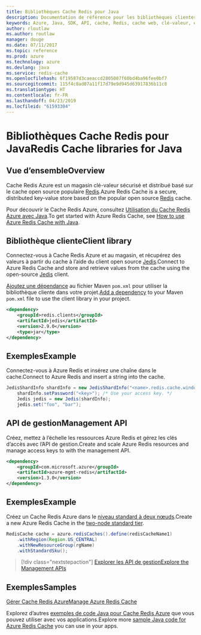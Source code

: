 ```yaml
---
title: Bibliothèques Cache Redis pour Java
description: Documentation de référence pour les bibliothèques clientes et de gestion Java pour les bases de données pour Cache Redis
keywords: Azure, Java, SDK, API, cache, Redis, cache web, clé-valeur, en mémoire
author: rloutlaw
ms.author: routlaw
manager: douge
ms.date: 07/11/2017
ms.topic: reference
ms.prod: azure
ms.technology: azure
ms.devlang: java
ms.service: redis-cache
ms.openlocfilehash: 6f19587d3caeaccd2805007f60bd4ba96fee0bf7
ms.sourcegitcommit: 115f4c8ad07a11f17d79e9d945d63917836b11c8
ms.translationtype: HT
ms.contentlocale: fr-FR
ms.lasthandoff: 04/23/2019
ms.locfileid: "61593304"
---
```

# <a name="redis-cache-libraries-for-java"></a><span data-ttu-id="8df53-104">Bibliothèques Cache Redis pour Java</span><span class="sxs-lookup"><span data-stu-id="8df53-104">Redis Cache libraries for Java</span></span>

## <a name="overview"></a><span data-ttu-id="8df53-105">Vue d’ensemble</span><span class="sxs-lookup"><span data-stu-id="8df53-105">Overview</span></span>

<span data-ttu-id="8df53-106">Cache Redis Azure est un magasin clé-valeur sécurisé et distribué basé sur le cache open source populaire [Redis](https://redis.io/).</span><span class="sxs-lookup"><span data-stu-id="8df53-106">Azure Redis Cache is a secure, distributed key-value store based on the popular open source [Redis](https://redis.io/) cache.</span></span> 

<span data-ttu-id="8df53-107">Pour découvrir le Cache Redis Azure, consultez [Utilisation du Cache Redis Azure avec Java](/azure/redis-cache/cache-java-get-started).</span><span class="sxs-lookup"><span data-stu-id="8df53-107">To get started with Azure Redis Cache, see [How to use Azure Redis Cache with Java](/azure/redis-cache/cache-java-get-started).</span></span>

## <a name="client-library"></a><span data-ttu-id="8df53-108">Bibliothèque cliente</span><span class="sxs-lookup"><span data-stu-id="8df53-108">Client library</span></span>

<span data-ttu-id="8df53-109">Connectez-vous à Cache Redis Azure et au magasin, et récupérez des valeurs à partir du cache à l’aide du client open source [Jedis](https://github.com/xetorthio/jedis).</span><span class="sxs-lookup"><span data-stu-id="8df53-109">Connect to Azure Redis Cache and store and retrieve values from the cache using the open-source [Jedis](https://github.com/xetorthio/jedis) client.</span></span>  

<span data-ttu-id="8df53-110">[Ajoutez une dépendance](https://maven.apache.org/guides/getting-started/index.html#How_do_I_use_external_dependencies) au fichier Maven `pom.xml` pour utiliser la bibliothèque cliente dans votre projet.</span><span class="sxs-lookup"><span data-stu-id="8df53-110">[Add a dependency](https://maven.apache.org/guides/getting-started/index.html#How_do_I_use_external_dependencies) to your Maven `pom.xml` file to use the client library in your project.</span></span>   

```XML
<dependency>
    <groupId>redis.clients</groupId>
    <artifactId>jedis</artifactId>
    <version>2.9.0</version>
    <type>jar</type>
</dependency>
```

## <a name="example"></a><span data-ttu-id="8df53-111">Exemples</span><span class="sxs-lookup"><span data-stu-id="8df53-111">Example</span></span>

<span data-ttu-id="8df53-112">Connectez-vous à Azure Redis et insérez une chaîne dans le cache.</span><span class="sxs-lookup"><span data-stu-id="8df53-112">Connect to Azure Redis and insert a string into the cache.</span></span>

```java
JedisShardInfo shardInfo = new JedisShardInfo("<name>.redis.cache.windows.net", 6380, useSsl);
    shardInfo.setPassword("<key>"); /* Use your access key. */
    Jedis jedis = new Jedis(shardInfo);
    jedis.set("foo", "bar");
```

## <a name="management-api"></a><span data-ttu-id="8df53-113">API de gestion</span><span class="sxs-lookup"><span data-stu-id="8df53-113">Management API</span></span>

<span data-ttu-id="8df53-114">Créez, mettez à l’échelle les ressources Azure Redis et gérez les clés d’accès avec l’API de gestion.</span><span class="sxs-lookup"><span data-stu-id="8df53-114">Create and scale Azure Redis resources and manage access keys to with the management API.</span></span>

```XML
<dependency>
    <groupId>com.microsoft.azure</groupId>
    <artifactId>azure-mgmt-redis</artifactId>
    <version>1.3.0</version>
</dependency>
```

## <a name="example"></a><span data-ttu-id="8df53-115">Exemples</span><span class="sxs-lookup"><span data-stu-id="8df53-115">Example</span></span>

<span data-ttu-id="8df53-116">Créez un Cache Redis Azure dans le [niveau standard à deux nœuds](https://azure.microsoft.com/services/cache/).</span><span class="sxs-lookup"><span data-stu-id="8df53-116">Create a new Azure Redis Cache in the [two-node standard tier](https://azure.microsoft.com/services/cache/).</span></span> 

```java
RedisCache cache = azure.redisCaches().define(redisCacheName1)
    .withRegion(Region.US_CENTRAL)
    .withNewResourceGroup(rgName)
    .withStandardSku();
```

> [!div class="nextstepaction"]
> [<span data-ttu-id="8df53-117">Explorer les API de gestion</span><span class="sxs-lookup"><span data-stu-id="8df53-117">Explore the Management APIs</span></span>](/java/api/overview/azure/rediscache/management)

## <a name="samples"></a><span data-ttu-id="8df53-118">Exemples</span><span class="sxs-lookup"><span data-stu-id="8df53-118">Samples</span></span>

[<span data-ttu-id="8df53-119">Gérer Cache Redis Azure</span><span class="sxs-lookup"><span data-stu-id="8df53-119">Manage Azure Redis Cache</span></span>](https://github.com/Azure-Samples/redis-java-manage-cache)   

<span data-ttu-id="8df53-120">Explorez d’autres [exemples de code Java pour Cache Redis Azure](https://azure.microsoft.com/resources/samples/?platform=java&term=redis) que vous pouvez utiliser avec vos applications.</span><span class="sxs-lookup"><span data-stu-id="8df53-120">Explore more [sample Java code for Azure Redis Cache](https://azure.microsoft.com/resources/samples/?platform=java&term=redis) you can use in your apps.</span></span>
